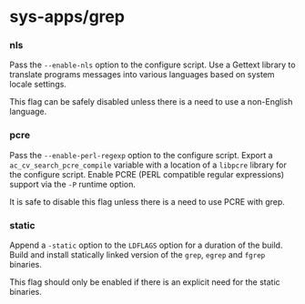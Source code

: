 # sys-apps/grep

### nls
Pass the `--enable-nls` option to the configure script. Use a Gettext library to translate programs messages into various languages based on system locale settings.

This flag can be safely disabled unless there is a need to use a non-English language.

### pcre
Pass the `--enable-perl-regexp` option to the configure script. Export a `ac_cv_search_pcre_compile` variable with a location of a `libpcre` library for the configure script. Enable PCRE (PERL compatible regular expressions) support via the `-P` runtime option.

It is safe to disable this flag unless there is a need to use PCRE with grep.

### static
Append a `-static` option to the `LDFLAGS` option for a duration of the build. Build and install statically linked version of the `grep`, `egrep` and `fgrep` binaries.

This flag should only be enabled if there is an explicit need for the static binaries.
